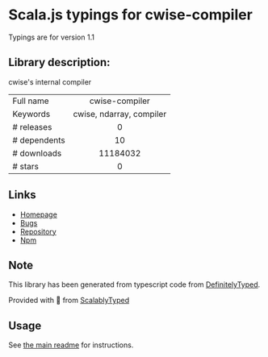 
# Scala.js typings for cwise-compiler

Typings are for version 1.1

## Library description:
cwise's internal compiler

|                    |                 |
| ------------------ | :-------------: |
| Full name          | cwise-compiler |
| Keywords           | cwise, ndarray, compiler |
| # releases         | 0 |
| # dependents       | 10 |
| # downloads        | 11184032 |
| # stars            | 0 |

## Links
- [Homepage](https://github.com/scijs/cwise-compiler#readme)
- [Bugs](https://github.com/scijs/cwise-compiler/issues)
- [Repository](https://github.com/scijs/cwise-compiler)
- [Npm](https://www.npmjs.com/package/cwise-compiler)
    


## Note
This library has been generated from typescript code from [DefinitelyTyped](https://definitelytyped.org).

Provided with :purple_heart: from [ScalablyTyped](https://github.com/oyvindberg/ScalablyTyped)

## Usage
See [the main readme](../../readme.md) for instructions.


